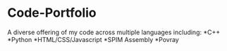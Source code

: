 # Code-Portfolio
A diverse offering of my code across multiple languages including:
*C++
*Python
*HTML/CSS/Javascript
*SPIM Assembly
*Povray